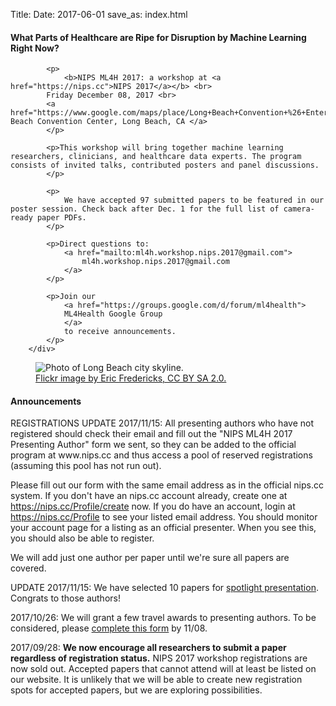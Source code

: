 Title:
Date: 2017-06-01
save_as: index.html

<div class="container">

<div class="row">
        <div class="col-md-7">
            <h4>What Parts of Healthcare are Ripe for Disruption by Machine Learning Right Now?</h4>

            <p>
                <b>NIPS ML4H 2017: a workshop at <a href="https://nips.cc">NIPS 2017</a></b> <br>
            Friday December 08, 2017 <br>
            <a href="https://www.google.com/maps/place/Long+Beach+Convention+%26+Entertainment+Center/@33.7606839,-118.1892951,16z/data=!3m1!5s0x80dd313b1d738beb:0xb11de026a4091d6e!4m2!3m1!1s0x80dd313b68c4eae7:0x69f1fff3cb508d42">Long Beach Convention Center, Long Beach, CA </a>
            </p>

            <p>This workshop will bring together machine learning researchers, clinicians, and healthcare data experts. The program consists of invited talks, contributed posters and panel discussions.
            </p>

            <p>
                We have accepted 97 submitted papers to be featured in our poster session. Check back after Dec. 1 for the full list of camera-ready paper PDFs.
            </p>

            <p>Direct questions to:
                <a href="mailto:ml4h.workshop.nips.2017@gmail.com">
                    ml4h.workshop.nips.2017@gmail.com
                </a>
            </p>

            <p>Join our
                <a href="https://groups.google.com/d/forum/ml4health">
                ML4Health Google Group
                </a>
                to receive announcements.
            </p>
        </div>

<div class="col-md-5" style="padding-left: 0px;  padding-right: 0px;">
<figure class="figure">
<img
    src="images/Long_Beach_California-02.jpg"
    class="img-fluid"
    alt="Photo of Long Beach city skyline.">
<figcaption class="figure-caption">
    <a href="https://www.flickr.com/photos/11190696@N02/2260280756">
        Flickr image by Eric Fredericks, CC BY SA 2.0.</a>
</figcaption>
</figure>
</div>
</div>

<h4>Announcements</h4>

<div class="row">
<div class="alert alert-warning" role="alert">
<p> REGISTRATIONS UPDATE 2017/11/15:
<emph>
All presenting authors who have not registered should check their email and fill out the "NIPS ML4H 2017 Presenting Author" form we sent, so they can be added to the official program at www.nips.cc and thus access a pool of reserved registrations (assuming this pool has not run out). 
</emph>
</p>
<p> Please fill out our form with the same email address as in the official nips.cc system.
    If you don't have an nips.cc account already, create one at <a href="https://nips.cc/Profile/create">https://nips.cc/Profile/create</a> now.
    If you do have an account, login at <a href="https://nips.cc/Profile">https://nips.cc/Profile</a> to see your listed email address.
    You should monitor your account page for a listing as an official presenter. When you see this, you should also be able to register.
</p>
<p>
We will add just one author per paper until we're sure all papers are covered.
</p>
</div>
</div>


<div class="row">
<div class="alert alert-warning" role="alert">
<p> UPDATE 2017/11/15:
<emph>
We have selected 10 papers for <a href="pages/spotlights.html">spotlight presentation</a>. Congrats to those authors!
</emph>
</p>
</div>
</div>

<div class="row">
<div class="alert alert-info" role="alert">
<p> 2017/10/26:
<emph>
We will grant a few travel awards to presenting authors. To be considered, please 
<a href="https://goo.gl/forms/aM2uSGZtNQ9O7w563">
complete this form</a>  by 11/08.
</emph>
</p>
</div>
</div>

<div class="row">
<div class="alert alert-info" role="alert">
<p> 2017/09/28:
<emph><b>We now encourage all researchers to submit a paper
regardless of registration status.</b></emph>
<emph>
NIPS 2017 workshop registrations are now sold out.
Accepted papers that cannot attend will at least be listed on our website.
It is unlikely that we will be able to create new registration spots for
accepted papers, but we are exploring possibilities.
</emph>
</p>
</div>
</div>




</div><!-- END CONTAINER -->

<!---
<div class="row">

<div style="float:left; padding-right:1em">
<img width=500px src="images/long-beach.jpg"/>
</div>
    <h3>What Parts of Healthcare are Ripe for Disruption by Machine Learning Right Now?</h3>

    <p>This workshop will bring together machine learning researchers, clinicians, and healthcare data experts. The program consists of invited talks, contributed posters and panel discussions.</p>
    <p> <b>A workshop at NIPS 2017</b> <br>
	Friday December 08, 2017 <br>
	<a href="https://www.google.com/maps/place/Long+Beach+Convention+%26+Entertainment+Center/@33.7606839,-118.1892951,16z/data=!3m1!5s0x80dd313b1d738beb:0xb11de026a4091d6e!4m2!3m1!1s0x80dd313b68c4eae7:0x69f1fff3cb508d42">Long Beach Convention Center, Long Beach, CA </a>
	</p>
	<p>
        Please direct questions to:
        <a href=“mailto:ml4h.workshop.nips.2017@gmail.com”>
            ml4h.workshop.nips.2017@gmail.com
        </a>
    </p>
</div>
-->
